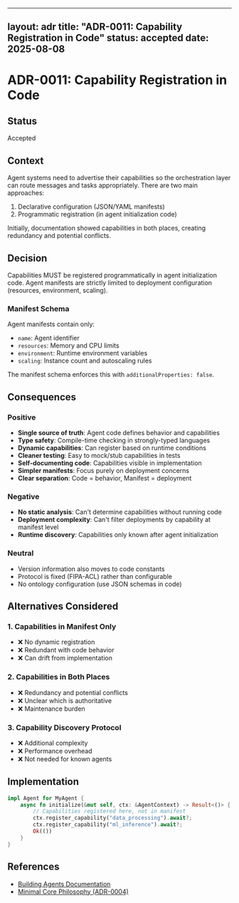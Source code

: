 ______________________________________________________________________

## layout: adr title: "ADR-0011: Capability Registration in Code" status: accepted date: 2025-08-08

# ADR-0011: Capability Registration in Code

## Status

Accepted

## Context

Agent systems need to advertise their capabilities so the orchestration layer
can route messages and tasks appropriately. There are two main approaches:

1. Declarative configuration (JSON/YAML manifests)
2. Programmatic registration (in agent initialization code)

Initially, documentation showed capabilities in both places, creating redundancy
and potential conflicts.

## Decision

Capabilities MUST be registered programmatically in agent initialization code.
Agent manifests are strictly limited to deployment configuration (resources,
environment, scaling).

### Manifest Schema

Agent manifests contain only:

- `name`: Agent identifier
- `resources`: Memory and CPU limits
- `environment`: Runtime environment variables
- `scaling`: Instance count and autoscaling rules

The manifest schema enforces this with `additionalProperties: false`.

## Consequences

### Positive

- **Single source of truth**: Agent code defines behavior and capabilities
- **Type safety**: Compile-time checking in strongly-typed languages
- **Dynamic capabilities**: Can register based on runtime conditions
- **Cleaner testing**: Easy to mock/stub capabilities in tests
- **Self-documenting code**: Capabilities visible in implementation
- **Simpler manifests**: Focus purely on deployment concerns
- **Clear separation**: Code = behavior, Manifest = deployment

### Negative

- **No static analysis**: Can't determine capabilities without running code
- **Deployment complexity**: Can't filter deployments by capability at manifest
  level
- **Runtime discovery**: Capabilities only known after agent initialization

### Neutral

- Version information also moves to code constants
- Protocol is fixed (FIPA-ACL) rather than configurable
- No ontology configuration (use JSON schemas in code)

## Alternatives Considered

### 1. Capabilities in Manifest Only

- ❌ No dynamic registration
- ❌ Redundant with code behavior
- ❌ Can drift from implementation

### 2. Capabilities in Both Places

- ❌ Redundancy and potential conflicts
- ❌ Unclear which is authoritative
- ❌ Maintenance burden

### 3. Capability Discovery Protocol

- ❌ Additional complexity
- ❌ Performance overhead
- ❌ Not needed for known agents

## Implementation

```rust
impl Agent for MyAgent {
    async fn initialize(&mut self, ctx: &AgentContext) -> Result<()> {
        // Capabilities registered here, not in manifest
        ctx.register_capability("data_processing").await?;
        ctx.register_capability("ml_inference").await?;
        Ok(())
    }
}
```

## References

- [Building Agents Documentation](../../website/docs/developer-guide/building-agents.md)
- [Minimal Core Philosophy (ADR-0004)](0004-minimal-core-philosophy.md)
